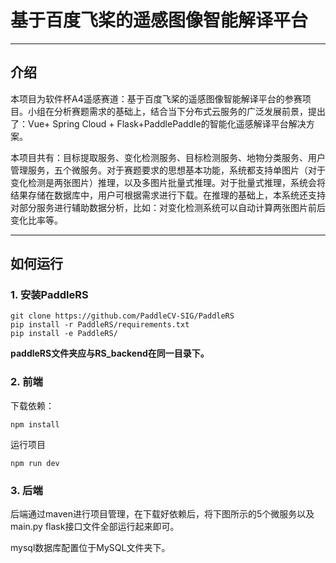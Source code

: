 # 基于百度飞桨的遥感图像智能解译平台

------

## 介绍

​		本项目为软件杯A4遥感赛道：基于百度飞桨的遥感图像智能解译平台的参赛项目。小组在分析赛题需求的基础上，结合当下分布式云服务的广泛发展前景，提出了：Vue+ Spring Cloud + Flask+PaddlePaddle的智能化遥感解译平台解决方案。

​		本项目共有：目标提取服务、变化检测服务、目标检测服务、地物分类服务、用户管理服务，五个微服务。对于赛题要求的思想基本功能，系统都支持单图片（对于变化检测是两张图片）推理，以及多图片批量式推理。对于批量式推理，系统会将结果存储在数据库中，用户可根据需求进行下载。在推理的基础上，本系统还支持对部分服务进行辅助数据分析，比如：对变化检测系统可以自动计算两张图片前后变化比率等。

------

## 如何运行

### 1. 安装PaddleRS

```
git clone https://github.com/PaddleCV-SIG/PaddleRS
pip install -r PaddleRS/requirements.txt
pip install -e PaddleRS/
```

**paddleRS文件夹应与RS_backend在同一目录下。**

### 2. 前端

下载依赖：

```
npm install
```

运行项目

```
npm run dev
```

### 3. 后端

后端通过maven进行项目管理，在下载好依赖后，将下图所示的5个微服务以及main.py
flask接口文件全部运行起来即可。

mysql数据库配置位于MySQL文件夹下。
